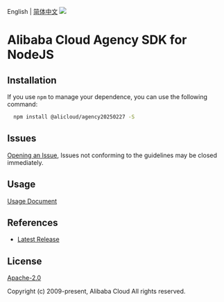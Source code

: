 English | [简体中文](README-CN.md)
![](https://aliyunsdk-pages.alicdn.com/icons/AlibabaCloud.svg)

# Alibaba Cloud Agency SDK for NodeJS

## Installation
If you use `npm` to manage your dependence, you can use the following command:

```sh
  npm install @alicloud/agency20250227 -S
```

## Issues
[Opening an Issue](https://github.com/aliyun/alibabacloud-typescript-sdk/issues/new), Issues not conforming to the guidelines may be closed immediately.

## Usage
[Usage Document](https://github.com/aliyun/alibabacloud-typescript-sdk/blob/master/docs/Usage-EN.md#quick-examples)

## References
* [Latest Release](https://github.com/aliyun/alibabacloud-typescript-sdk/)

## License
[Apache-2.0](http://www.apache.org/licenses/LICENSE-2.0)

Copyright (c) 2009-present, Alibaba Cloud All rights reserved.
